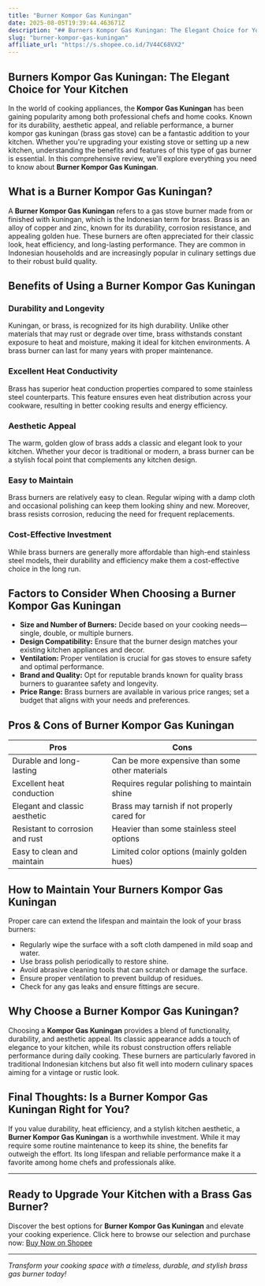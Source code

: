 ```yaml
---
title: "Burner Kompor Gas Kuningan"
date: 2025-08-05T19:39:44.463671Z
description: "## Burners Kompor Gas Kuningan: The Elegant Choice for Your Kitchen..."
slug: "burner-kompor-gas-kuningan"
affiliate_url: "https://s.shopee.co.id/7V44C68VX2"
---
```

## Burners Kompor Gas Kuningan: The Elegant Choice for Your Kitchen

In the world of cooking appliances, the **Kompor Gas Kuningan** has been gaining popularity among both professional chefs and home cooks. Known for its durability, aesthetic appeal, and reliable performance, a burner kompor gas kuningan (brass gas stove) can be a fantastic addition to your kitchen. Whether you're upgrading your existing stove or setting up a new kitchen, understanding the benefits and features of this type of gas burner is essential. In this comprehensive review, we'll explore everything you need to know about **Burner Kompor Gas Kuningan**.

## What is a Burner Kompor Gas Kuningan?

A **Burner Kompor Gas Kuningan** refers to a gas stove burner made from or finished with kuningan, which is the Indonesian term for brass. Brass is an alloy of copper and zinc, known for its durability, corrosion resistance, and appealing golden hue. These burners are often appreciated for their classic look, heat efficiency, and long-lasting performance. They are common in Indonesian households and are increasingly popular in culinary settings due to their robust build quality.

## Benefits of Using a Burner Kompor Gas Kuningan

### Durability and Longevity

Kuningan, or brass, is recognized for its high durability. Unlike other materials that may rust or degrade over time, brass withstands constant exposure to heat and moisture, making it ideal for kitchen environments. A brass burner can last for many years with proper maintenance.

### Excellent Heat Conductivity

Brass has superior heat conduction properties compared to some stainless steel counterparts. This feature ensures even heat distribution across your cookware, resulting in better cooking results and energy efficiency.

### Aesthetic Appeal

The warm, golden glow of brass adds a classic and elegant look to your kitchen. Whether your decor is traditional or modern, a brass burner can be a stylish focal point that complements any kitchen design.

### Easy to Maintain

Brass burners are relatively easy to clean. Regular wiping with a damp cloth and occasional polishing can keep them looking shiny and new. Moreover, brass resists corrosion, reducing the need for frequent replacements.

### Cost-Effective Investment

While brass burners are generally more affordable than high-end stainless steel models, their durability and efficiency make them a cost-effective choice in the long run.

## Factors to Consider When Choosing a Burner Kompor Gas Kuningan

- **Size and Number of Burners:** Decide based on your cooking needs—single, double, or multiple burners.
- **Design Compatibility:** Ensure that the burner design matches your existing kitchen appliances and decor.
- **Ventilation:** Proper ventilation is crucial for gas stoves to ensure safety and optimal performance.
- **Brand and Quality:** Opt for reputable brands known for quality brass burners to guarantee safety and longevity.
- **Price Range:** Brass burners are available in various price ranges; set a budget that aligns with your needs and preferences.

## Pros & Cons of Burner Kompor Gas Kuningan

| **Pros**                                   | **Cons**                                |
|--------------------------------------------|-----------------------------------------|
| Durable and long-lasting                  | Can be more expensive than some other materials |
| Excellent heat conduction                 | Requires regular polishing to maintain shine |
| Elegant and classic aesthetic            | Brass may tarnish if not properly cared for |
| Resistant to corrosion and rust          | Heavier than some stainless steel options |
| Easy to clean and maintain                | Limited color options (mainly golden hues) |

## How to Maintain Your Burners Kompor Gas Kuningan

Proper care can extend the lifespan and maintain the look of your brass burners:

- Regularly wipe the surface with a soft cloth dampened in mild soap and water.
- Use brass polish periodically to restore shine.
- Avoid abrasive cleaning tools that can scratch or damage the surface.
- Ensure proper ventilation to prevent buildup of residues.
- Check for any gas leaks and ensure fittings are secure.

## Why Choose a Burner Kompor Gas Kuningan?

Choosing a **Kompor Gas Kuningan** provides a blend of functionality, durability, and aesthetic appeal. Its classic appearance adds a touch of elegance to your kitchen, while its robust construction offers reliable performance during daily cooking. These burners are particularly favored in traditional Indonesian kitchens but also fit well into modern culinary spaces aiming for a vintage or rustic look.

## Final Thoughts: Is a Burner Kompor Gas Kuningan Right for You?

If you value durability, heat efficiency, and a stylish kitchen aesthetic, a **Burner Kompor Gas Kuningan** is a worthwhile investment. While it may require some routine maintenance to keep its shine, the benefits far outweigh the effort. Its long lifespan and reliable performance make it a favorite among home chefs and professionals alike.

---

## Ready to Upgrade Your Kitchen with a Brass Gas Burner?

Discover the best options for **Burner Kompor Gas Kuningan** and elevate your cooking experience. Click here to browse our selection and purchase now: [Buy Now on Shopee](https://s.shopee.co.id/7V44C68VX2)

---

*Transform your cooking space with a timeless, durable, and stylish brass gas burner today!*